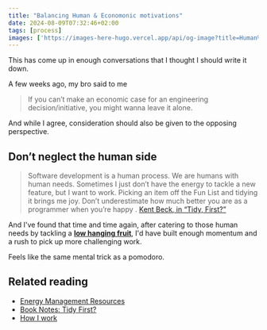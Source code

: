 ```yaml
---
title: "Balancing Human & Economonic motivations"
date: 2024-08-09T07:32:46+02:00
tags: [process]
images: ['https://images-here-hugo.vercel.app/api/og-image?title=Human%2FEconomic%20motivations']
---
```


This has come up in enough conversations that I thought I should write it down.

A few weeks ago, my bro said to me
> If you can’t make an economic case for an engineering decision/initiative, you might wanna leave it alone.

And while I agree, consideration should also be given to the opposing perspective.

## Don’t neglect the human side

> Software development is a human
> process. We are humans with human needs. Sometimes I just don’t have the
> energy to tackle a new feature, but I want to work. Picking an item off
> the Fun List and tidying it brings me joy. Don’t underestimate how much
> better you are as a programmer when you’re happy . [Kent Beck, in “Tidy, First?”](https://www.oreilly.com/library/view/tidy-first/9781098151232/)

And I've found that time and time again, after catering to those human needs by tackling a [**low hanging fruit**](https://www.youtube.com/watch?v=BCP1ZzpTvPA), I'd have built enough momentum and a rush to pick up more challenging work.

Feels like the same mental trick as a pomodoro.

## Related reading

- [Energy Management Resources](/energy-management)
- [Book Notes: Tidy First?](/tidy-first)
- [How I work](/communications-readme)
